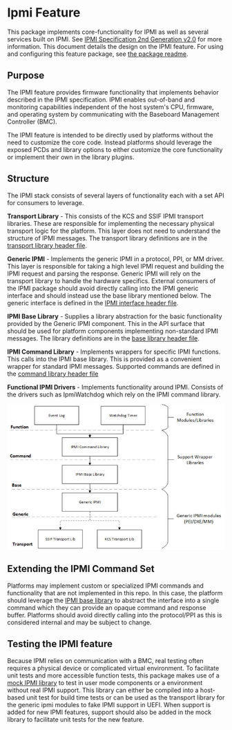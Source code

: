 # Ipmi Feature

This package implements core-functionality for IPMI as well as several services
built on IPMI. See [IPMI Specification 2nd Generation v2.0](https://www.intel.com/content/dam/www/public/us/en/documents/product-briefs/ipmi-second-gen-interface-spec-v2-rev1-1.pdf)
for more information. This document details the design on the IPMI feature. For
using and configuring this feature package, see [the package readme](../Readme.md).

## Purpose

The IPMI feature provides firmware functionality that implements behavior
described in the IPMI specification. IPMI enables out-of-band and monitoring
capabilities independent of the host system's CPU, firmware, and operating
system by communicating with the Baseboard Management Controller (BMC).

The IPMI feature is intended to be directly used by platforms without the need
to customize the core code. Instead platforms should leverage the exposed PCDs
and library options to either customize the core functionality or implement their
own in the library plugins.

## Structure

The IPMI stack consists of several layers of functionality each with a set API
for consumers to leverage.

__Transport Library__ - This consists of the KCS and SSIF IPMI transport libraries.
These are responsible for implementing the necessary physical transport logic
for the platform. This layer does not need to understand the structure of IPMI
messages. The transport library definitions are in the
[transport library header file](../Include/Library/IpmiTransportLib.h).

__Generic IPMI__ - Implements the generic IPMI in a protocol, PPI, or MM driver.
This layer is responsible for taking a high level IPMI request and building the
IPMI request and parsing the response. Generic IPMI will rely on the transport
library to handle the hardware specifics. External consumers of the IPMI package
should avoid directly calling into the IPMI generic interface and should instead
use the base library mentioned below. The generic interface is defined in the
[IPMI interface header file](../Include/IpmiInterface.h).

__IPMI Base Library__ - Supplies a library abstraction for the basic
functionality provided by the Generic IPMI component. This in the API surface
that should be used for platform components implementing non-standard IPMI messages.
The library definitions are in the [base library header file](../Include/Library/IpmiBaseLib.h).

__IPMI Command Library__ - Implements wrappers for specific IPMI functions. This
calls into the IPMI base library. This is provided as a convenient wrapper for
standard IPMI messages. Supported commands are defined in the
[command library header file](../Include/Library/IpmiCommandLib.h)

__Functional IPMI Drivers__ - Implements functionality around IPMI. Consists of
the drivers such as IpmiWatchdog which rely on the IPMI command library.

![IPMI Stack](./Images/IpmiStack_mu.jpg)

## Extending the IPMI Command Set

Platforms may implement custom or specialized IPMI commands and functionality
that are not implemented in this repo. In this case, the platform should leverage
the [IPMI base library](../Include/Library/IpmiBaseLib.h) to abstract the interface
into a single command which they can provide an opaque command and response buffer.
Platforms should avoid directly calling into the protocol/PPI as this is considered
internal and may be subject to change.

## Testing the IPMI feature

Because IPMI relies on communication with a BMC, real testing often requires a
physical device or complicated virtual environment. To facilitate unit tests and
more accessible function tests, this package makes use of a [mock IPMI library](../Library/MockIpmi/Readme.md)
to test in user mode components or a environment without real IPMI support. This
library can either be compiled into a host-based unit test for build time tests
or can be used as the transport library for the generic ipmi modules to fake IPMI
support in UEFI. When support is added for new IPMI features, support should also
be added in the mock library to facilitate unit tests for the new feature.
